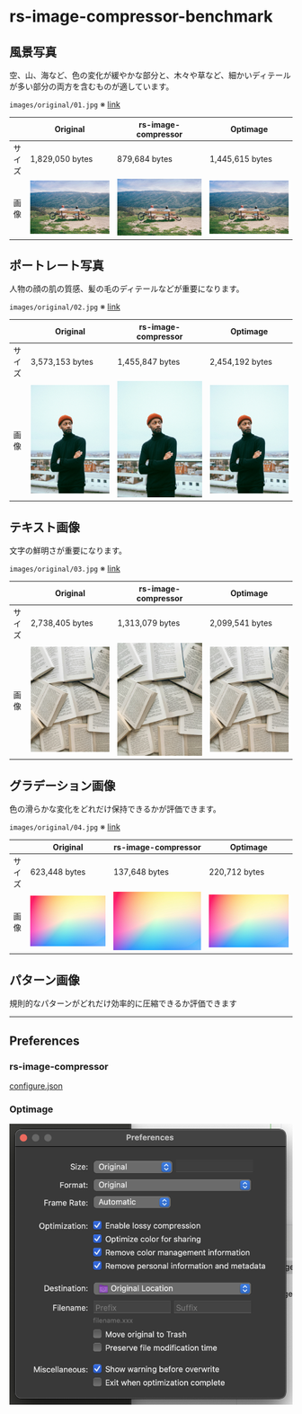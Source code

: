 # rs-image-compressor-benchmark

## 風景写真

空、山、海など、色の変化が緩やかな部分と、木々や草など、細かいディテールが多い部分の両方を含むものが適しています。

`images/original/01.jpg`
※ [link](https://unsplash.com/ja/写真/2人のサイクリストが風光明媚な景色を眺めることができます-KxXdo-k1cjE)

|     | Original                    | rs-image-compressor                    | Optimage                    |
|-----|-----------------------------|----------------------------------------|-----------------------------|
| サイズ | 1,829,050 bytes             | 879,684 bytes                          | 1,445,615 bytes             |
| 画像  | ![](images/original/01.jpg) | ![](images/rs-image-compressor/01.jpg) | ![](images/optimage/01.jpg) |


## ポートレート写真

人物の顔の肌の質感、髪の毛のディテールなどが重要になります。

`images/original/02.jpg`
※ [link](https://unsplash.com/ja/写真/バルコニーの近くに立つ男性-5aGUyCW_PJw)

|     | Original                    | rs-image-compressor                    | Optimage                    |
|-----|-----------------------------|----------------------------------------|-----------------------------|
| サイズ | 3,573,153 bytes             | 1,455,847 bytes                        | 2,454,192 bytes             |
| 画像  | ![](images/original/02.jpg) | ![](images/rs-image-compressor/02.jpg) | ![](images/optimage/02.jpg) |

## テキスト画像

文字の鮮明さが重要になります。

`images/original/03.jpg`
※ [link](https://unsplash.com/ja/写真/白いテーブルに白いプリンター用紙-gETBUi_oRgQ)

|     | Original                    | rs-image-compressor                    | Optimage                    |
|-----|-----------------------------|----------------------------------------|-----------------------------|
| サイズ | 2,738,405 bytes             | 1,313,079 bytes                        | 2,099,541 bytes             |
| 画像  | ![](images/original/03.jpg) | ![](images/rs-image-compressor/03.jpg) | ![](images/optimage/03.jpg) |

## グラデーション画像

色の滑らかな変化をどれだけ保持できるかが評価できます。

`images/original/04.jpg`
※ [link](https://unsplash.com/ja/写真/青と白の抽象画-J6LMHbdW1k8)

|     | Original                    | rs-image-compressor                    | Optimage                    |
|-----|-----------------------------|----------------------------------------|-----------------------------|
| サイズ | 623,448 bytes               | 137,648 bytes                          | 220,712 bytes               |
| 画像  | ![](images/original/04.jpg) | ![](images/rs-image-compressor/04.jpg) | ![](images/optimage/04.jpg) |

## パターン画像

規則的なパターンがどれだけ効率的に圧縮できるか評価できます

---

## Preferences

### rs-image-compressor

[configure.json](images/rs-image-compressor/configure.json)

### Optimage

![](images/optimage/preference.png)

